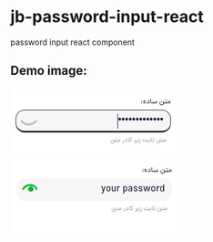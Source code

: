 # jb-password-input-react
password input react component

## Demo image:    
![](pass.png)
![](passShow.png)
